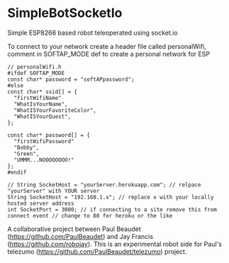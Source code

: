 # SimpleBotSocketIo
Simple ESP8266 based robot teleoperated using socket.io


To connect to your network create a header file called personalWifi, comment in SOFTAP_MODE def to create a personal network for ESP

    // personalWifi.h
    #ifdef SOFTAP_MODE
    const char* password = "softAPpassword";
    #else
    const char* ssid[] = {
      "firstWifiName"
      "WhatIsYourName",
      "WhatISYourFavoriteColor",
      "WhatISYourQuest",
    };

    const char* password[] = {
      "firstWifiPassword"
      "Bobby",
      "Green",
      "UMMM...NOOOOOOOO!"
    };
    #endif

    // String SocketHost = "yourServer.herokuapp.com"; // relpace "yourServer" with YOUR server
    String SocketHost = "192.168.1.x"; // replace x with your locally hosted server address
    int SocketPort = 3000; // if connecting to a site remove this from connect event // change to 80 for heroku or the like

A collaborative project between Paul Beaudet (https://github.com/PaulBeaudet) and Jay Francis (https://github.com/robojay).
This is an experimental robot side for Paul's telezumo (https://github.com/PaulBeaudet/telezumo) project.
